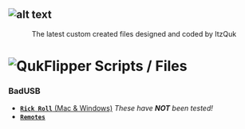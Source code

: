 ![alt text](https://i.imgur.com/XD6ngzD.png)
---
<p align="center">
The latest custom created files designed and coded by ItzQuk
</p>


# ![QukFlipper](https://i.imgur.com/z1P2y9I.png) Scripts / Files


### **BadUSB**

- [**`Rick Roll`** (Mac & Windows)](https://github.com/ItzQuk/QukFlipper/tree/main/Scripts/Rick%20Roll) *These have **NOT** been tested!*
- [**`Remotes`**](https://github.com/ItzQuk/QukFlipper/tree/main/Scripts/Remotes)
